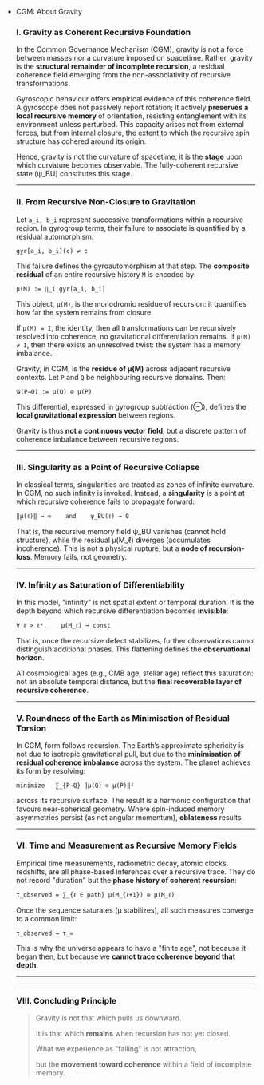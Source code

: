 - CGM: About Gravity
    
    ### I. Gravity as Coherent Recursive Foundation
    
    In the Common Governance Mechanism (CGM), gravity is not a force between masses nor a curvature imposed on spacetime. Rather, gravity is the **structural remainder of incomplete recursion**,   a residual coherence field emerging from the non-associativity of recursive transformations.
    
    Gyroscopic behaviour offers empirical evidence of this coherence field. A gyroscope does not passively report rotation; it actively **preserves a local recursive memory** of orientation, resisting entanglement with its environment unless perturbed. This capacity arises not from external forces, but from internal closure,   the extent to which the recursive spin structure has cohered around its origin.
    
    Hence, gravity is not the curvature of spacetime,    it is the **stage** upon which curvature becomes observable. The fully-coherent recursive state (ψ_BU) constitutes this stage.
    
    ---
    
    ### II. From Recursive Non-Closure to Gravitation
    
    Let `a_i, b_i` represent successive transformations within a recursive region. In gyrogroup terms, their failure to associate is quantified by a residual automorphism:
    
    ```
    gyr[a_i, b_i](c) ≠ c
    
    ```
    
    This failure defines the gyroautomorphism at that step. The **composite residual** of an entire recursive history `M` is encoded by:
    
    ```
    μ(M) := ∏_i gyr[a_i, b_i]
    
    ```
    
    This object, `μ(M)`, is the monodromic residue of recursion: it quantifies how far the system remains from closure.
    
    If `μ(M) = I`, the identity, then all transformations can be recursively resolved into coherence,   no gravitational differentiation remains. If `μ(M) ≠ I`, then there exists an unresolved twist: the system has a memory imbalance.
    
    Gravity, in CGM, is the **residue of μ(M)** across adjacent recursive contexts. Let `P` and `Q` be neighbouring recursive domains. Then:
    
    ```
    𝓖(P→Q) := μ(Q) ⊖ μ(P)
    
    ```
    
    This differential, expressed in gyrogroup subtraction (⊖), defines the **local gravitational expression** between regions.
    
    Gravity is thus **not a continuous vector field**, but a discrete pattern of coherence imbalance between recursive regions.
    
    ---
    
    ### III. Singularity as a Point of Recursive Collapse
    
    In classical terms, singularities are treated as zones of infinite curvature. In CGM, no such infinity is invoked. Instead, a **singularity** is a point at which recursive coherence fails to propagate forward:
    
    ```
    ‖μ(ℓ)‖ → ∞    and    ψ_BU(ℓ) → 0
    
    ```
    
    That is, the recursive memory field ψ_BU vanishes (cannot hold structure), while the residual μ(M_ℓ) diverges (accumulates incoherence). This is not a physical rupture, but a **node of recursion-loss**. Memory fails,   not geometry.
    
    ---
    
    ### IV. Infinity as Saturation of Differentiability
    
    In this model, "infinity" is not spatial extent or temporal duration. It is the depth beyond which recursive differentiation becomes **invisible**:
    
    ```
    ∀ ℓ > ℓ*,    μ(M_ℓ) → const
    
    ```
    
    That is, once the recursive defect stabilizes, further observations cannot distinguish additional phases. This flattening defines the **observational horizon**.
    
    All cosmological ages (e.g., CMB age, stellar age) reflect this saturation: not an absolute temporal distance, but the **final recoverable layer of recursive coherence**.
    
    ---
    
    ### V. Roundness of the Earth as Minimisation of Residual Torsion
    
    In CGM, form follows recursion. The Earth’s approximate sphericity is not due to isotropic gravitational pull, but due to the **minimisation of residual coherence imbalance** across the system. The planet achieves its form by resolving:
    
    ```
    minimize   ∑_{P→Q} ‖μ(Q) ⊖ μ(P)‖²
    
    ```
    
    across its recursive surface. The result is a harmonic configuration that favours near-spherical geometry. Where spin-induced memory asymmetries persist (as net angular momentum), **oblateness** results.
    
    ---
    
    ### VI. Time and Measurement as Recursive Memory Fields
    
    Empirical time measurements,    radiometric decay, atomic clocks, redshifts,    are all phase-based inferences over a recursive trace. They do not record "duration" but the **phase history of coherent recursion**:
    
    ```
    τ_observed = ∑_{ℓ ∈ path} μ(M_{ℓ+1}) ⊖ μ(M_ℓ)
    
    ```
    
    Once the sequence saturates (μ stabilizes), all such measures converge to a common limit:
    
    ```
    τ_observed → τ_∞
    
    ```
    
    This is why the universe appears to have a "finite age",   not because it began then, but because we **cannot trace coherence beyond that depth**.
    
    ---
    
    ---
    
    ### VIII. Concluding Principle
    
    > Gravity is not that which pulls us downward.
    > 
    > 
    > It is that which **remains** when recursion has not yet closed.
    > 
    > What we experience as "falling" is not attraction,
    > 
    > but the **movement toward coherence** within a field of incomplete memory.
    >